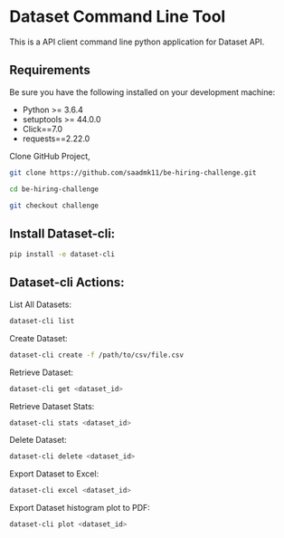 # Dataset Command Line Tool

This is a API client command line python application for Dataset API.

## Requirements

Be sure you have the following installed on your development machine:

+ Python >= 3.6.4
+ setuptools >= 44.0.0 
+ Click==7.0
+ requests==2.22.0


Clone GitHub Project,
```bash
git clone https://github.com/saadmk11/be-hiring-challenge.git

cd be-hiring-challenge

git checkout challenge
```

## Install Dataset-cli:

```bash
pip install -e dataset-cli
```

## Dataset-cli Actions:

List All Datasets:
```bash
dataset-cli list
```

Create Dataset:
```bash
dataset-cli create -f /path/to/csv/file.csv
```

Retrieve Dataset:
```bash
dataset-cli get <dataset_id>
```

Retrieve Dataset Stats:
```bash
dataset-cli stats <dataset_id>
```

Delete Dataset:
```bash
dataset-cli delete <dataset_id>
```

Export Dataset to Excel:
```bash
dataset-cli excel <dataset_id>
```

Export Dataset histogram plot to PDF:
```bash
dataset-cli plot <dataset_id>
```
